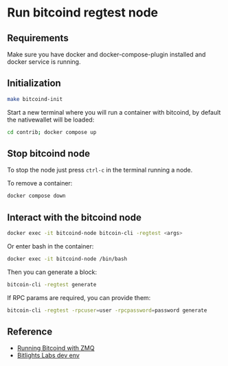 # Run bitcoind regtest node

## Requirements

Make sure you have docker and docker-compose-plugin installed and docker service is running.

## Initialization

```sh
make bitcoind-init
```

Start a new terminal where you will run a container with bitcoind, by default the nativewallet will be loaded:

```sh
cd contrib; docker compose up
```

## Stop bitcoind node

To stop the node just press `ctrl-c` in the terminal running a node.

To remove a container:

```sh
docker compose down
```

## Interact with the bitcoind node

```sh
docker exec -it bitcoind-node bitcoin-cli -regtest <args>
```

Or enter bash in the container:

```sh
docker exec -it bitcoind-node /bin/bash
```

Then you can generate a block:

```sh
bitcoin-cli -regtest generate
```

If RPC params are required, you can provide them:

```sh
bitcoin-cli -regtest -rpcuser=user -rpcpassword=password generate
```

## Reference

- [Running Bitcoind with ZMQ](https://bitcoindev.network/accessing-bitcoins-zeromq-interface)
- [Bitlights Labs dev env](https://blog.bitlightlabs.com/posts/setup-local-development-env-regtest)

